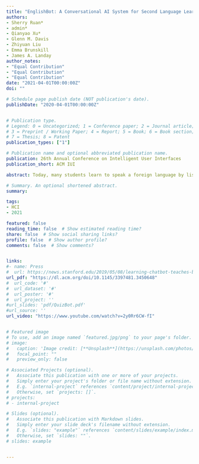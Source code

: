 ```yaml
---
title: "EnglishBot: A Conversational AI System for Second Language Learning"
authors:
- Sherry Ruan*
- admin*
- Qianyao Xu*
- Glenn M. Davis
- Zhiyuan Liu
- Emma Brunskill
- James A. Landay
author_notes:
- "Equal Contribution"
- "Equal Contribution"
- "Equal Contribution"
date: "2021-04-01T00:00:00Z"
doi: ""

# Schedule page publish date (NOT publication's date).
publishDate: "2020-04-01T00:00:00Z"


# Publication type.
# Legend: 0 = Uncategorized; 1 = Conference paper; 2 = Journal article;
# 3 = Preprint / Working Paper; 4 = Report; 5 = Book; 6 = Book section;
# 7 = Thesis; 8 = Patent
publication_types: ["1"]

# Publication name and optional abbreviated publication name.
publication: 26th Annual Conference on Intelligent User Interfaces
publication_short: ACM IUI

abstract: Today, many students learn to speak a foreign language by listening to and repeating pre-recorded materials. This is due to the lack of practice opportunities with human partners. Leveraging recent advancements in AI, Speech, and NLP, we developed EnglishBot, a language learning chatbot that converses with students interactively on college-related topics and provides adaptive feedback. We evaluated EnglishBot against a traditional listen-and-repeat interface with 56 Chinese college students through two six-day user studies under both voluntary and fixed-usage conditions. Results show that students were more engaged with EnglishBot and voluntarily spent 2.1 times more time interacting with it. Students’ fluency also improved more with  EnglishBot under the IELTS grading standard. Our results suggest that chatbots are an effective learning tool to engage students and have great potential to enhance foreign learners’ speaking abilities.

# Summary. An optional shortened abstract.
summary:

tags:
- HCI
- 2021

featured: false
reading_time: false  # Show estimated reading time?
share: false  # Show social sharing links?
profile: false  # Show author profile?
comments: false  # Show comments?


links:
#- name: Press
#  url: https://news.stanford.edu/2019/05/08/learning-chatbot-teaches-beats-flashcards/
url_pdf: "https://dl.acm.org/doi/10.1145/3397481.3450648"
#  url_code: '#'
#  url_dataset: '#'
#  url_poster: '#'
#  url_project: ''
#url_slides: 'pdf/QuizBot.pdf'
#url_source: ''
url_video: "https://www.youtube.com/watch?v=2y0Rr6CW-fI"


# Featured image
# To use, add an image named `featured.jpg/png` to your page's folder.
# image:
#   caption: 'Image credit: [**Unsplash**](https://unsplash.com/photos/pLCdAaMFLTE)'
#   focal_point: ""
#   preview_only: false

# Associated Projects (optional).
#   Associate this publication with one or more of your projects.
#   Simply enter your project's folder or file name without extension.
#   E.g. `internal-project` references `content/project/internal-project/index.md`.
#   Otherwise, set `projects: []`.
# projects:
# - internal-project

# Slides (optional).
#   Associate this publication with Markdown slides.
#   Simply enter your slide deck's filename without extension.
#   E.g. `slides: "example"` references `content/slides/example/index.md`.
#   Otherwise, set `slides: ""`.
# slides: example


---
```



<!-- {{% callout note %}}
Click the *Cite* button above to demo the feature to enable visitors to import publication metadata into their reference management software.
{{% /callout %}}

{{% callout note %}}
Create your slides in Markdown - click the *Slides* button to check out the example.
{{% /callout %}}

Supplementary notes can be added here, including [code, math, and images](https://wowchemy.com/docs/writing-markdown-latex/). -->
